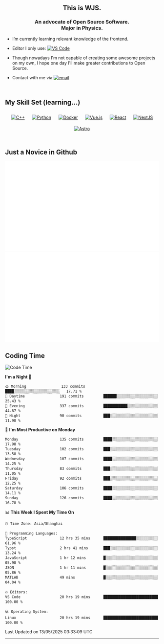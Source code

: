## <div align="center">This is WJS.</div>  
  

### <div align="center">An advocate of Open Source Software.<br>Major in Physics.</div>  
  

- I’m currently learning relevant knowledge of the frontend.  
  

- Editor I only use: [![VS Code](https://img.shields.io/badge/-VS%20Code-007ACC?style=plastic&logo=visual-studio-code)](https://code.visualstudio.com/)  
  

- Though nowadays I'm not capable of creating some awesome projects on my own, I hope one day I'll make greater contributions to Open Source.  
  

- Contact with me via:[![email](https://img.shields.io/badge/My-e--mail-red)](mailto:wjs@wjsphy.top)  
  

<br/>  


## My Skill Set (learning...)
<div align="center">  
<a href="https://www.cplusplus.com/" target="_blank"><img style="margin: 10px" src="https://profilinator.rishav.dev/skills-assets/cplusplus-original.svg" alt="C++" height="50" /></a>  
<a href="https://www.python.org/" target="_blank"><img style="margin: 10px" src="https://profilinator.rishav.dev/skills-assets/python-original.svg" alt="Python" height="50" /></a>  
<a href="https://www.docker.com/" target="_blank"><img style="margin: 10px" src="https://profilinator.rishav.dev/skills-assets/docker-original-wordmark.svg" alt="Docker" height="50" /></a>  
<a href="https://vuejs.org/" target="_blank"><img style="margin: 10px" src="https://profilinator.rishav.dev/skills-assets/vuejs-original-wordmark.svg" alt="Vue.js" height="50" /></a>  
<a href="https://reactjs.org/" target="_blank"><img style="margin: 10px" src="https://profilinator.rishav.dev/skills-assets/react-original-wordmark.svg" alt="React" height="50" /></a>  
<a href="https://nextjs.org/" target="_blank"><img style="margin: 10px" src="https://profilinator.rishav.dev/skills-assets/nextjs.png" alt="NextJS" height="50" /></a>  
<a href="https://www.astro.build/" target="_blank"><img style="margin: 10px" src="https://profilinator.rishav.dev/skills-assets/astro.svg" alt="Astro" height="50" /></a>   
</div>

<br/>  


## Just a Novice in Github  
![](https://raw.githubusercontent.com/wjsoj/github-stats-transparent/output/generated/overview.svg)
![](https://raw.githubusercontent.com/wjsoj/github-stats-transparent/output/generated/languages.svg)

## Coding Time

<!--START_SECTION:waka-->
![Code Time](http://img.shields.io/badge/Code%20Time-1%2C226%20hrs%2026%20mins-blue)

**I'm a Night 🦉** 

```text
🌞 Morning                133 commits         ████░░░░░░░░░░░░░░░░░░░░░   17.71 % 
🌆 Daytime                191 commits         ██████░░░░░░░░░░░░░░░░░░░   25.43 % 
🌃 Evening                337 commits         ███████████░░░░░░░░░░░░░░   44.87 % 
🌙 Night                  90 commits          ███░░░░░░░░░░░░░░░░░░░░░░   11.98 % 
```
📅 **I'm Most Productive on Monday** 

```text
Monday                   135 commits         ████░░░░░░░░░░░░░░░░░░░░░   17.98 % 
Tuesday                  102 commits         ███░░░░░░░░░░░░░░░░░░░░░░   13.58 % 
Wednesday                107 commits         ████░░░░░░░░░░░░░░░░░░░░░   14.25 % 
Thursday                 83 commits          ███░░░░░░░░░░░░░░░░░░░░░░   11.05 % 
Friday                   92 commits          ███░░░░░░░░░░░░░░░░░░░░░░   12.25 % 
Saturday                 106 commits         ████░░░░░░░░░░░░░░░░░░░░░   14.11 % 
Sunday                   126 commits         ████░░░░░░░░░░░░░░░░░░░░░   16.78 % 
```


📊 **This Week I Spent My Time On** 

```text
🕑︎ Time Zone: Asia/Shanghai

💬 Programming Languages: 
TypeScript               12 hrs 35 mins      ███████████████░░░░░░░░░░   61.96 % 
Typst                    2 hrs 41 mins       ███░░░░░░░░░░░░░░░░░░░░░░   13.24 % 
JavaScript               1 hr 12 mins        █░░░░░░░░░░░░░░░░░░░░░░░░   05.98 % 
JSON                     1 hr 11 mins        █░░░░░░░░░░░░░░░░░░░░░░░░   05.86 % 
MATLAB                   49 mins             █░░░░░░░░░░░░░░░░░░░░░░░░   04.04 % 

🔥 Editors: 
VS Code                  20 hrs 19 mins      █████████████████████████   100.00 % 

💻 Operating System: 
Linux                    20 hrs 19 mins      █████████████████████████   100.00 % 
```


 Last Updated on 13/05/2025 03:33:09 UTC
<!--END_SECTION:waka-->

----

<!--
**wjsoj/wjsoj** is a ✨ _special_ ✨ repository because its `README.md` (this file) appears on your GitHub profile.

Here are some ideas to get you started:

- 🔭 I’m currently working on ...
- 🌱 I’m currently learning ...
- 👯 I’m looking to collaborate on ...
- 🤔 I’m looking for help with ...
- 💬 Ask me about ...
- 📫 How to reach me: ...
- 😄 Pronouns: ...
- ⚡ Fun fact: ...
-->
